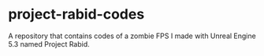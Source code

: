 # project-rabid-codes
A repository that contains codes of a zombie FPS I made with Unreal Engine 5.3 named Project Rabid.
